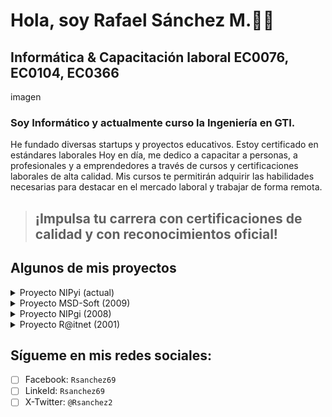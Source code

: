 # **Hola, soy Rafael Sánchez M.👍🏼**
## Informática & Capacitación laboral EC0076, EC0104, EC0366
imagen
### Soy Informático y actualmente curso la Ingeniería en GTI. 
He fundado diversas startups y proyectos educativos. Estoy certificado en estándares laborales
Hoy en día, me dedico a capacitar a personas, a profesionales y a emprendedores a través de cursos y certificaciones laborales de alta calidad. Mis cursos te permitirán adquirir las habilidades necesarias para destacar en el mercado laboral y trabajar de forma remota.
> ## ¡Impulsa tu carrera con certificaciones de calidad y con reconocimientos oficial!
## Algunos de mis proyectos
<details>
<summary>Proyecto NIPyi (actual)</summary>
Es una Startup de servicios de capacitación y certificaciones de habilidades laborales con reconocimiento oficial.
</details>

<details>
<summary>Proyecto MSD-Soft (2009)</summary>
Es una startup de servicio de capacitación para "Desarrolladores Web en trabajo remoto"
</details>

<details>
<summary>Proyecto NIPgi (2008)</summary>
Es una startup de servicio de capacitación en teletrabajo y telemprendimiento. Incubado en el Tec. de Monterrey campus Puebla.
</details>

<details>
<summary>Proyecto R@itnet (2001)</summary>
Es una Startup de servicios de acceso a computadoras e internet con espacios dinámicos y versátiles que combinan trabajo, entretenimiento, aprendizaje y comunidad.
</details>

## Sígueme en mis redes sociales:
  - [ ] Facebook: ```Rsanchez69```
  - [ ] LinkeId: ```Rsanchez69```
  - [ ] X-Twitter: ```@Rsanchez2```
